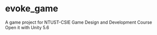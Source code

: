 # evoke_game
A game project for NTUST-CSIE Game Design and Development Course  
Open it with Unity 5.6
